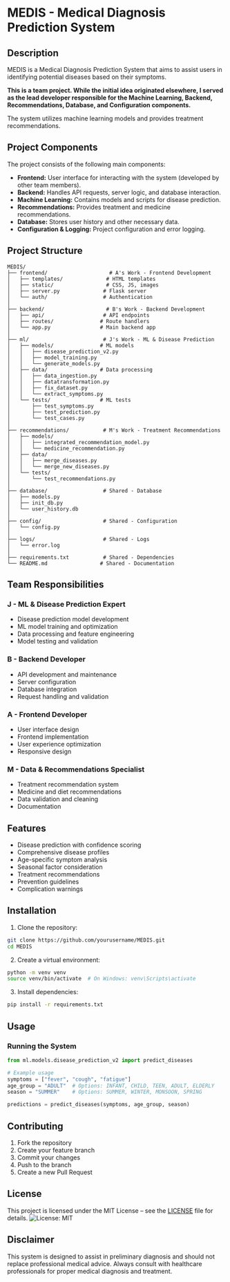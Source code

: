 # MEDIS - Medical Diagnosis Prediction System

## Description
MEDIS is a Medical Diagnosis Prediction System that aims to assist users in identifying potential diseases based on their symptoms. 

**This is a team project. While the initial idea originated elsewhere, I served as the lead developer responsible for the Machine Learning, Backend, Recommendations, Database, and Configuration components.**

The system utilizes machine learning models and provides treatment recommendations.

## Project Components
The project consists of the following main components:

-   **Frontend:** User interface for interacting with the system (developed by other team members).
-   **Backend:** Handles API requests, server logic, and database interaction.
-   **Machine Learning:** Contains models and scripts for disease prediction.
-   **Recommendations:** Provides treatment and medicine recommendations.
-   **Database:** Stores user history and other necessary data.
-   **Configuration & Logging:** Project configuration and error logging.

## Project Structure
```
MEDIS/
├── frontend/                    # A's Work - Frontend Development
│   ├── templates/              # HTML templates
│   ├── static/                 # CSS, JS, images
│   ├── server.py              # Flask server
│   └── auth/                  # Authentication
│
├── backend/                    # B's Work - Backend Development
│   ├── api/                   # API endpoints
│   ├── routes/               # Route handlers
│   └── app.py                # Main backend app
│
├── ml/                        # J's Work - ML & Disease Prediction
│   ├── models/               # ML models
│   │   ├── disease_prediction_v2.py
│   │   ├── model_training.py
│   │   └── generate_models.py
│   ├── data/                 # Data processing
│   │   ├── data_ingestion.py
│   │   ├── datatransformation.py
│   │   ├── fix_dataset.py
│   │   └── extract_symptoms.py
│   └── tests/                # ML tests
│       ├── test_symptoms.py
│       ├── test_prediction.py
│       └── test_cases.py
│
├── recommendations/           # M's Work - Treatment Recommendations
│   ├── models/
│   │   ├── integrated_recommendation_model.py
│   │   └── medicine_recommendation.py
│   ├── data/
│   │   ├── merge_diseases.py
│   │   └── merge_new_diseases.py
│   └── tests/
│       └── test_recommendations.py
│
├── database/                  # Shared - Database
│   ├── models.py
│   ├── init_db.py
│   └── user_history.db
│
├── config/                    # Shared - Configuration
│   └── config.py
│
├── logs/                      # Shared - Logs
│   └── error.log
│
├── requirements.txt           # Shared - Dependencies
└── README.md                 # Shared - Documentation
```

## Team Responsibilities

### J - ML & Disease Prediction Expert
- Disease prediction model development
- ML model training and optimization
- Data processing and feature engineering
- Model testing and validation

### B - Backend Developer
- API development and maintenance
- Server configuration
- Database integration
- Request handling and validation

### A - Frontend Developer
- User interface design
- Frontend implementation
- User experience optimization
- Responsive design

### M - Data & Recommendations Specialist
- Treatment recommendation system
- Medicine and diet recommendations
- Data validation and cleaning
- Documentation

## Features
- Disease prediction with confidence scoring
- Comprehensive disease profiles
- Age-specific symptom analysis
- Seasonal factor consideration
- Treatment recommendations
- Prevention guidelines
- Complication warnings

## Installation

1. Clone the repository:
```bash
git clone https://github.com/yourusername/MEDIS.git
cd MEDIS
```

2. Create a virtual environment:
```bash
python -m venv venv
source venv/bin/activate  # On Windows: venv\Scripts\activate
```

3. Install dependencies:
```bash
pip install -r requirements.txt
```

## Usage

### Running the System
```python
from ml.models.disease_prediction_v2 import predict_diseases

# Example usage
symptoms = ["fever", "cough", "fatigue"]
age_group = "ADULT"  # Options: INFANT, CHILD, TEEN, ADULT, ELDERLY
season = "SUMMER"    # Options: SUMMER, WINTER, MONSOON, SPRING

predictions = predict_diseases(symptoms, age_group, season)
```

## Contributing
1. Fork the repository
2. Create your feature branch
3. Commit your changes
4. Push to the branch
5. Create a new Pull Request

## License
This project is licensed under the MIT License – see the [LICENSE](LICENSE) file for details.
![License: MIT](https://img.shields.io/badge/License-MIT-yellow.svg)

## Disclaimer
This system is designed to assist in preliminary diagnosis and should not replace professional medical advice. Always consult with healthcare professionals for proper medical diagnosis and treatment.
